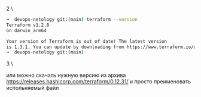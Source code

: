 2 \

```bash
➜  devops-netology git:(main) terraform --version
Terraform v1.2.8
on darwin_arm64

Your version of Terraform is out of date! The latest version
is 1.3.1. You can update by downloading from https://www.terraform.io/downloads.html
➜  devops-netology git:(main) 
```

3 \

или можно скачать нужную версию из архива https://releases.hashicorp.com/terraform/0.12.31/ и просто преименовать испольняемый файл